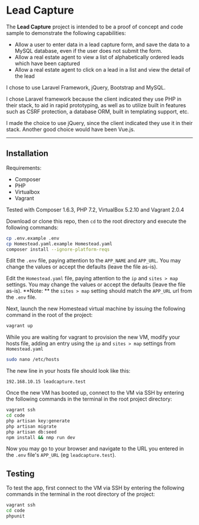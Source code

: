 # Lead Capture

The **Lead Capture** project is intended to be a proof of concept and code sample to demonstrate the following capabilities:

* Allow a user to enter data in a lead capture form, and save the data to a MySQL database, even if the user does not submit the form.
* Allow a real estate agent to view a list of alphabetically ordered leads which have been captured
* Allow a real estate agent to click on a lead in a list and view the detail of the lead

I chose to use Laravel Framework, jQuery, Bootstrap and MySQL. 

I chose Laravel framework because the client indicated they use PHP in their stack, to aid in rapid prototyping, as well as to utilize built in features such as CSRF protection, a database ORM, built in templating support, etc.

I made the choice to use jQuery, since the client indicated they use it in their stack. Another good choice would have been Vue.js.

---

## Installation

Requirements:
* Composer
* PHP
* Virtualbox
* Vagrant

Tested with Composer 1.6.3, PHP 7.2, VirtualBox 5.2.10 and Vagrant 2.0.4

Download or clone this repo, then `cd` to the root directory and execute the following commands:

```bash
cp .env.example .env
cp Homestead.yaml.example Homestead.yaml
composer install --ignore-platform-reqs
```
Edit the `.env` file, paying attention to the `APP_NAME` and `APP_URL`. You may change the values or accept the defaults (leave the file as-is).

Edit the `Homestead.yaml` file, paying attention to the `ip` and `sites > map` settings. You may change the values or accept the defaults (leave the file as-is). **Note: ** the `sites > map` setting should match the `APP_URL` url from the `.env` file.

Next, launch the new Homestead virtual machine by issuing the following command in the root of the project:

```bash
vagrant up
```
While you are waiting for vagrant to provision the new VM, modify your hosts file, adding an entry using the `ip` and `sites > map` settings from `Homestead.yaml`

```bash
sudo nano /etc/hosts
```
The new line in your hosts file should look like this:
```
192.168.10.15 leadcapture.test
```
Once the new VM has booted up, connect to the VM via SSH by entering the following commands in the terminal in the root project directory:

```bash
vagrant ssh
cd code
php artisan key:generate
php artisan migrate
php artisan db:seed
npm install && nmp run dev
```

Now you may go to your browser and navigate to the URL you entered in the `.env` file's `APP_URL` (eg `leadcapture.test`).

## Testing

To test the app, first connect to the VM via SSH by entering the following commands in the terminal in the root directory of the project:

```bash
vagrant ssh
cd code
phpunit
```




